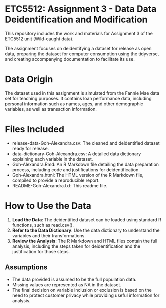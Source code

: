 # ETC5512: Assignment 3 - Data Data Deidentification and Modification

This repository includes the work and materials for Assignment 3 of the ETC5512 unit (Wild-caught data).

The assignment focuses on deidentifying a dataset for release as open data, preparing the dataset for computer consumption using the tidyverse, and creating accompanying documentation to facilitate its use.

# Data Origin
The dataset used in this assignment is simulated from the Fannie Mae data set for teaching purposes. It contains loan performance data, including personal information such as names, ages, and other demographic variables, as well as transaction information.

# Files Included

- release-data-Goh-Alexandra.csv: The cleaned and deidentified dataset ready for release.
- data-dictionary-Goh-Alexandra.csv: A detailed data dictionary explaining each variable in the dataset.
- Goh-Alexandra.Rmd: An R Markdown file detailing the data preparation process, including code and justifications for deidentification.
- Goh-Alexandra.html: The HTML version of the R Markdown file, compiled to provide a reproducible report.
- README-Goh-Alexandra.txt: This readme file.

# How to Use the Data

1. **Load the Data**: The deidentified dataset can be loaded using standard R functions, such as read.csv().
2. **Refer to the Data Dictionary**: Use the data dictionary to understand the variables and their transformations.
3. **Review the Analysis**: The R Markdown and HTML files contain the full analysis, including the steps taken for deidentification and the justification for those steps.

## Assumptions

- The data provided is assumed to be the full population data.
- Missing values are represented as NA in the dataset.
- The final decision on variable inclusion or exclusion is based on the need to protect customer privacy while providing useful information for analysis.
